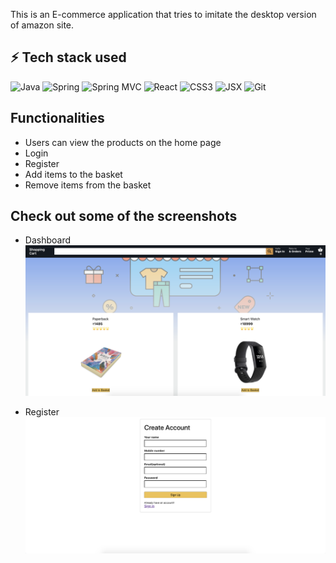 This is an E-commerce application that tries to imitate the desktop version of amazon site.

## ⚡ Tech stack used
![Java](https://img.shields.io/badge/-Java-E34A86?style=flat-square&logo=java)
![Spring](https://img.shields.io/badge/-Spring-black?style=flat-square&logo=spring)
![Spring MVC](https://img.shields.io/badge/-SpringMVC-E34F26?style=flat-square&logo=springmvc&logoColor=white)
![React](https://img.shields.io/badge/-React-black?style=flat-square&logo=react)
![CSS3](https://img.shields.io/badge/-CSS3-1572B6?style=flat-square&logo=css3)
![JSX](https://img.shields.io/badge/-JSX-E34F26?style=flat-square&logo=jsx&logoColor=white)
![Git](https://img.shields.io/badge/-Git-black?style=flat-square&logo=git)

## Functionalities
- Users can view the products on the home page
- Login
- Register
- Add items to the basket
- Remove items from the basket

## Check out some of the screenshots
- Dashboard
![ShoppingCart Dashboard](https://github.com/krishna5555/bootstrap/blob/main/assets/ecommercedashboard.png)

- Register
![ShoppingCart Register](https://github.com/krishna5555/bootstrap/blob/main/assets/ecommerceregister.png)
